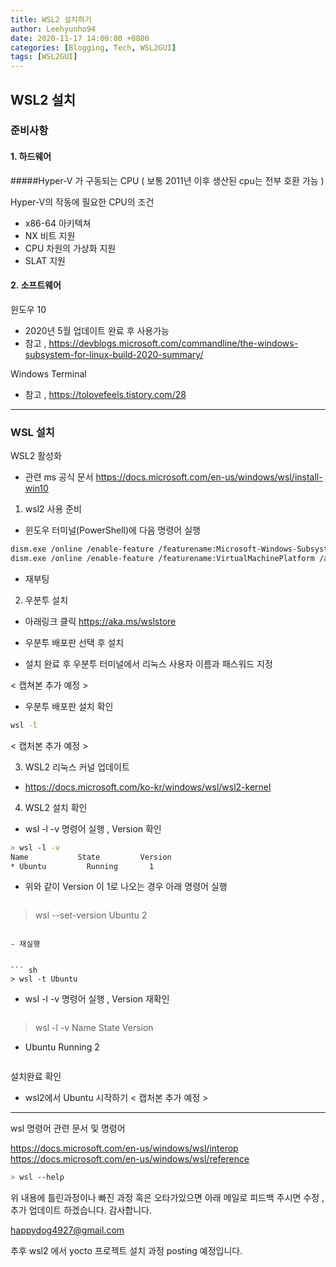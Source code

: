 ```yaml
---
title: WSL2 설치하기
author: Leehyunho94
date: 2020-11-17 14:00:00 +0800
categories: [Blogging, Tech, WSL2GUI]
tags: [WSL2GUI]
---
```


## WSL2 설치 

### 준비사항

#### 1. 하드웨어

#####Hyper-V 가 구동되는 CPU ( 보통 2011년 이후 생산된 cpu는 전부 호환 가능 ) 

Hyper-V의 작동에 필요한 CPU의 조건
- x86-64 아키텍쳐
- NX 비트 지원
- CPU 차원의 가상화 지원 
- SLAT 지원

#### 2. 소프트웨어

윈도우 10
- 2020년 5월 업데이트 완료 후 사용가능
- 참고 , https://devblogs.microsoft.com/commandline/the-windows-subsystem-for-linux-build-2020-summary/

 Windows Terminal
- 참고 , https://tolovefeels.tistory.com/28 

------------------------------------------------------------------------------------

### WSL 설치
  
 WSL2 활성화
 
 - 관련 ms 공식 문서
https://docs.microsoft.com/en-us/windows/wsl/install-win10 
 
 1. wsl2 사용 준비
 
 - 윈도우 터미널(PowerShell)에 다음 명령어 실행
 
 ``` sh
dism.exe /online /enable-feature /featurename:Microsoft-Windows-Subsystem-Linux /all /norestart
dism.exe /online /enable-feature /featurename:VirtualMachinePlatform /all /norestart
 ```
 
  - 재부팅
  
 2. 우분투 설치
 
 - 아래링크 클릭
  https://aka.ms/wslstore
 - 우분투 배포판 선택 후 설치
 
 - 설치 완료 후 우분투 터미널에서 리눅스 사용자 이름과 패스워드 지정

< 캡쳐본 추가 예정 > 

 - 우분투 배포판 설치 확인
  ``` sh
wsl -l
  ```
< 캡처본 추가 예정 >

 3. WSL2 리눅스 커널 업데이트
  
 - https://docs.microsoft.com/ko-kr/windows/wsl/wsl2-kernel

 4. WSL2 설치 확인
 
 - wsl -l -v 명령어 실행 , Version 확인
 
  ``` sh
> wsl -l -v
  Name           State         Version
* Ubuntu         Running       1
  ```
- 위와 같이 Version 이 1로 나오는 경우 아래 명령어 실행


  ``` sh
> wsl --set-version Ubuntu 2
  ```

- 재실행


  ``` sh
> wsl -t Ubuntu
  ```

- wsl -l -v 명령어 실행 , Version 재확인


  ``` sh
> wsl -l -v
  Name           State         Version
* Ubuntu         Running       2
  ```
  
설치완료 확인

- wsl2에서 Ubuntu 시작하기
< 캡처본 추가 예정 >

---------------------------------------------------

wsl 명령어 관련 문서 및 명령어

https://docs.microsoft.com/en-us/windows/wsl/interop
https://docs.microsoft.com/en-us/windows/wsl/reference


   ``` sh
 > wsl --help
   ```

위 내용에 틀린과정이나 빠진 과정 혹은 오타가있으면 아래 메일로 피드백 주시면 수정 , 추가 업데이트 하겠습니다. 감사합니다.

happydog4927@gmail.com 

추후 wsl2 에서 yocto 프로젝트 설치 과정 posting 예정입니다.

